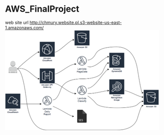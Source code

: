 # AWS_FinalProject
web site url
http://chmury.website.pl.s3-website-us-east-1.amazonaws.com/
![Solution Architecture](cloud_architecture_project2019.png)
